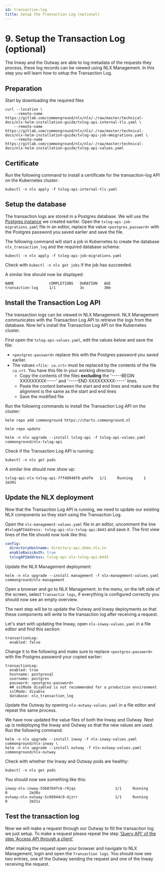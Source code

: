 ```yaml
---
id: transaction-log
title: Setup the Transaction Log (optional)
---
```


# 9. Setup the Transaction Log (optional)

The Inway and the Outway are able to log metadata of the requests they process, these log records can be viewed using NLX Management. In this step you will learn how to setup the Transaction Log.

## Preparation

Start by downloading the required files

```
curl --location \
    --remote-name https://gitlab.com/commonground/nlx/nlx/-/raw/master/technical-docs/nlx-helm-installation-guide/txlog-api-internal-tls.yaml \
    --remote-name https://gitlab.com/commonground/nlx/nlx/-/raw/master/technical-docs/nlx-helm-installation-guide/txlog-api-job-mmigrations.yaml \
    --remote-name https://gitlab.com/commonground/nlx/nlx/-/raw/master/technical-docs/nlx-helm-installation-guide/txlog-api-values.yaml
```

## Certificate

Run the following command to install a certificate for the transaction-log API on the Kubernetes cluster:

```
kubectl -n nlx apply -f txlog-api-internal-tls.yaml
```

## Setup the database

The transaction logs are stored in a Postgres database. We will use the [Postgres instance](./postgresql.md) we created earlier. Open the `txlog-api-job-migrations.yaml` file in an editor, replace the value `<postgres_password>` with the Postgres password you saved earlier and save the file.

The following command will start a job in Kubernetes to create the database `nlx_transaction_log` and the required database schema:
```
kubectl -n nlx apply -f txlog-api-job-migrations.yaml
```

Check with `kubectl -n nlx get jobs` if the job has succeeded.

A similar line should now be displayed:

```
NAME                COMPLETIONS   DURATION   AGE
transaction-log     1/1           3s         30m
```

## Install the Transaction Log API

The transaction logs can be viewed in NLX Management. NLX Management communicates with the Transaction Log API to retrieve the logs from the database. Now let's install the Transaction Log API on the Kubernetes cluster.

First open the `txlog-api-values.yaml`, edit the values below and save the file:

- `<postgres-password>` replace this with the Postgres password you saved earlier.
- The values `<file: ca.crt>` must be replaced by the contents of the file `ca.crt`. You have this file in your working directory.
   - Copy the contents of the files **excluding** the '-----BEGIN XXXXXXXXX-----' and '-----END XXXXXXXXX-----' lines.
   - Paste the content between the start and end lines and make sure the alignment is the same as the start and end lines
   - Save the modified file

Run the following commands to install the Transaction Log API on the cluster:

```
helm repo add commonground https://charts.commonground.nl

helm repo update

helm -n nlx upgrade --install txlog-api -f txlog-api-values.yaml commonground/nlx-txlog-api
```

Check if the Transaction Log API is running:

```
kubectl -n nlx get pods
```

A similar line should now show up:

```
txlog-api-nlx-txlog-api-7ff48948f8-pkdfm   1/1     Running     1          1m30s
```

## Update the NLX deployment

Now that the Transaction Log API is running, we need to update our existing NLX components so they start using the Transaction Log.

Open the `nlx-management-values.yaml` file in an editor, uncomment the line `#txlogAPIAddress: txlog-api-nlx-txlog-api:8443` and save it. The first view lines of the file should now look like this:

```yaml
config:
  directoryHostname: directory-api.demo.nlx.io
  enableBasicAuth: true
  txlogAPIAddress: txlog-api-nlx-txlog-api:8443
```

Update the NLX Management deployment:

```
helm -n nlx upgrade --install management -f nlx-management-values.yaml commonground/nlx-management
```

Open a browser and go to NLX Management. In the menu, on the left side of the screen, select `Transactie logs`, if everything is configured correctly you should now see an empty overview.

The next step will be to update the Outway and Inway deployments so that these components will write to the transaction log after receiving a request.

Let's start with updating the Inway, open `nlx-inway-values.yaml` in a file editor and find this section:

```
transactionLog:
  enabled: false
```

Change it to the following and make sure to replace `<postgres-password>` with the Postgres password your copied earlier:

```
transactionLog:
  enabled: true
  hostname: postgresql
  username: postgres
  password: <postgres-password>
  ## sslMode disabled is not recommended for a production environment
  sslMode: disable
  database: nlx_transaction_log
```

Update the Outway by opening `nlx-outway-values.yaml` in a file editor and repeat the same process.

We have now updated the value files of both the Inway and Outway. Next up is redeploying the Inway and Outway so that the new values are used. Run the following command:

```
helm -n nlx upgrade --install inway -f nlx-inway-values.yaml commonground/nlx-inway \
helm -n nlx upgrade --install outway -f nlx-outway-values.yaml commonground/nlx-outway
```

Check with whether the Inway and Outway pods are healthy:

```
kubectl -n nlx get pods
```

You should now see something like this:

```
inway-nlx-inway-55687b9fc6-r9jqx                  1/1     Running     0          2m30s
outway-nlx-outway-5c69944c9-4jzrr                 1/1     Running     0          2m31s
```

## Test the transaction log

Now we will make a request through our Outway to fill the transaction log we just setup. To make a request please repeat the step ['Query API' of the step 'Access API through a client'](./accessapi.md#query-api).

After making the request open your browser and navigate to NLX Management, login and open the `Transaction logs`. You should now see two entries, one of the Outway sending the request and one of the Inway receiving the request.
